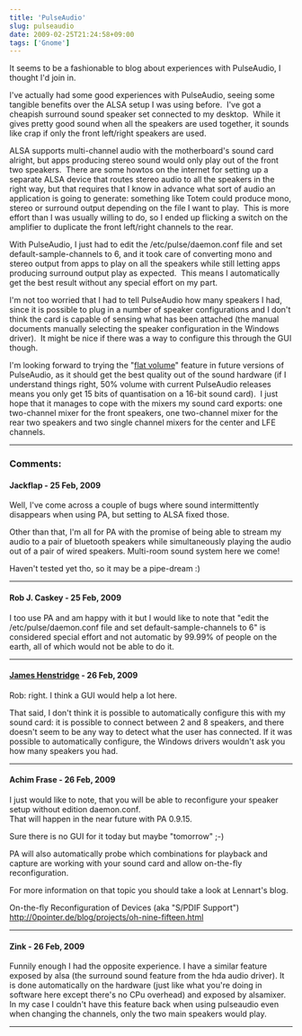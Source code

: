 ```yaml
---
title: 'PulseAudio'
slug: pulseaudio
date: 2009-02-25T21:24:58+09:00
tags: ['Gnome']
---
```


It seems to be a fashionable to blog about experiences with PulseAudio,
I thought I\'d join in.

I\'ve actually had some good experiences with PulseAudio, seeing some
tangible benefits over the ALSA setup I was using before.  I\'ve got a
cheapish surround sound speaker set connected to my desktop.  While it
gives pretty good sound when all the speakers are used together, it
sounds like crap if only the front left/right speakers are used.

ALSA supports multi-channel audio with the motherboard\'s sound card
alright, but apps producing stereo sound would only play out of the
front two speakers.  There are some howtos on the internet for setting
up a separate ALSA device that routes stereo audio to all the speakers
in the right way, but that requires that I know in advance what sort of
audio an application is going to generate: something like Totem could
produce mono, stereo or surround output depending on the file I want to
play.  This is more effort than I was usually willing to do, so I ended
up flicking a switch on the amplifier to duplicate the front left/right
channels to the rear.

With PulseAudio, I just had to edit the /etc/pulse/daemon.conf file and
set default-sample-channels to 6, and it took care of converting mono
and stereo output from apps to play on all the speakers while still
letting apps producing surround output play as expected.  This means I
automatically get the best result without any special effort on my part.

I\'m not too worried that I had to tell PulseAudio how many speakers I
had, since it is possible to plug in a number of speaker configurations
and I don\'t think the card is capable of sensing what has been attached
(the manual documents manually selecting the speaker configuration in
the Windows driver).  It might be nice if there was a way to configure
this through the GUI though.

I\'m looking forward to trying the \"[flat
volume](http://0pointer.de/blog/projects/oh-nine-fifteen.html)\" feature
in future versions of PulseAudio, as it should get the best quality out
of the sound hardware (if I understand things right, 50% volume with
current PulseAudio releases means you only get 15 bits of quantisation
on a 16-bit sound card).  I just hope that it manages to cope with the
mixers my sound card exports: one two-channel mixer for the front
speakers, one two-channel mixer for the rear two speakers and two single
channel mixers for the center and LFE channels.

---
### Comments:
#### Jackflap - <time datetime="2009-02-25 23:42:58">25 Feb, 2009</time>

Well, I\'ve come across a couple of bugs where sound intermittently
disappears when using PA, but setting to ALSA fixed those.

Other than that, I\'m all for PA with the promise of being able to
stream my audio to a pair of bluetooth speakers while simultaneously
playing the audio out of a pair of wired speakers. Multi-room sound
system here we come!

Haven\'t tested yet tho, so it may be a pipe-dream :)

---
#### Rob J. Caskey - <time datetime="2009-02-25 23:47:40">25 Feb, 2009</time>

I too use PA and am happy with it but I would like to note that \"edit
the /etc/pulse/daemon.conf file and set default-sample-channels to 6\"
is considered special effort and not automatic by 99.99% of people on
the earth, all of which would not be able to do it.

---
#### [James Henstridge](http://blogs.gnome.org/jamesh/) - <time datetime="2009-02-26 00:16:55">26 Feb, 2009</time>

Rob: right. I think a GUI would help a lot here.

That said, I don\'t think it is possible to automatically configure this
with my sound card: it is possible to connect between 2 and 8 speakers,
and there doesn\'t seem to be any way to detect what the user has
connected. If it was possible to automatically configure, the Windows
drivers wouldn\'t ask you how many speakers you had.

---
#### Achim Frase - <time datetime="2009-02-26 00:40:56">26 Feb, 2009</time>

I just would like to note, that you will be able to reconfigure your
speaker setup without edition daemon.conf.\
That will happen in the near future with PA 0.9.15.

Sure there is no GUI for it today but maybe \"tomorrow\" ;-)

PA will also automatically probe which combinations for playback and
capture are working with your sound card and allow on-the-fly
reconfiguration.

For more information on that topic you should take a look at Lennart\'s
blog.

On-the-fly Reconfiguration of Devices (aka \"S/PDIF Support\")\
http://0pointer.de/blog/projects/oh-nine-fifteen.html

---
#### Zink - <time datetime="2009-02-26 02:24:28">26 Feb, 2009</time>

Funnily enough I had the opposite experience. I have a similar feature
exposed by alsa (the surround sound feature from the hda audio driver).
It is done automatically on the hardware (just like what you\'re doing
in software here except there\'s no CPu overhead) and exposed by
alsamixer. In my case I couldn\'t have this feature back when using
pulseaudio even when changing the channels, only the two main speakers
would play.

---
